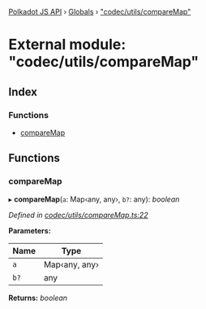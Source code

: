 [Polkadot JS API](../README.md) › [Globals](../globals.md) › ["codec/utils/compareMap"](_codec_utils_comparemap_.md)

# External module: "codec/utils/compareMap"

## Index

### Functions

* [compareMap](_codec_utils_comparemap_.md#comparemap)

## Functions

###  compareMap

▸ **compareMap**(`a`: Map‹any, any›, `b?`: any): *boolean*

*Defined in [codec/utils/compareMap.ts:22](https://github.com/polkadot-js/api/blob/b24fe30a40/packages/types/src/codec/utils/compareMap.ts#L22)*

**Parameters:**

Name | Type |
------ | ------ |
`a` | Map‹any, any› |
`b?` | any |

**Returns:** *boolean*

